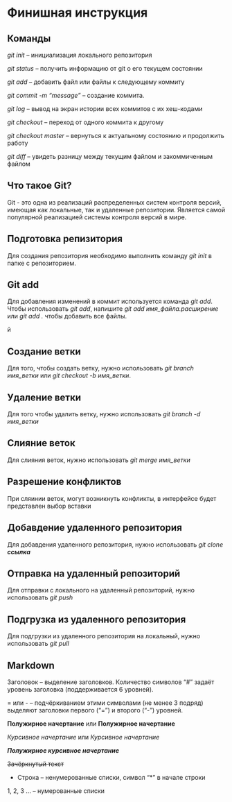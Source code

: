 # Финишная инструкция

## Команды

*git init* – инициализация локального репозитория

*git status* – получить информацию от git о его текущем состоянии

*git add* – добавить файл или файлы к следующему коммиту

*git commit -m “message”* – создание коммита.

*git log* – вывод на экран истории всех коммитов с их хеш-кодами

*git checkout* – переход от одного коммита к другому

*git checkout master* – вернуться к актуальному состоянию и продолжить работу

*git diff* – увидеть разницу между текущим файлом и закоммиченным файлом

## Что такое Git?

Git - это одна из реализаций распределенных систем контроля версий, имеющая как локальные, так и удаленные репозитории. Является самой популярной реализацией системы контроля версий в мире.

## Подготовка репизитория

Для создания репозитория необходимо выполнить команду *git init* в папке с репозиторием.

## Git add

Для добавления изменений в коммит используется команда *git add*. Чтобы использовать *git add*, напишите *git add имя_файла.расширение* или *git add .* чтобы добавить все файлы.

й
## Создание ветки

Для того, чтобы создать ветку, нужно использовать *git branch имя_ветки* или *git checkout -b имя_ветки*.

## Удаление ветки

Для того чтобы удалить ветку, нужно использовать *git branch -d имя_ветки*

## Слияние веток

Для слияния веток, нужно использовать *git merge имя_ветки*

## Разрешение конфликтов

При сляинии веток, могут возникнуть конфликты, в интерфейсе будет представлен выбор вставки

## Добавдение удаленного репозитория

Для добавдения удаленного репозитория, нужно использовать *git clone __ссылка__*

## Отправка на удаленный репозиторий

Для отправки с локального на удаленный репозиторий, нужно использовать *git push*

## Подгрузка из удаленного репозитория

Для подгрузки из удаленного репозитория на локальный, нужно использовать *git pull*

## Markdown

Заголовок – выделение заголовков. Количество символов “#” задаёт уровень заголовка  (поддерживается 6 уровней).

= или - – подчёркиванием этими символами (не менее 3 подряд) выделяют заголовки  первого (“=”) и второго (“-”) уровней.

**Полужирное начертание** или __Полужирное начертание__

*Курсивное начертание* или _Курсивное начертание_

***Полужирное курсивное начертание***

~~Зачёркнутый текст~~

* Строка – ненумерованные списки, символ “*” в начале строки

1, 2, 3 … – нумерованные списки
